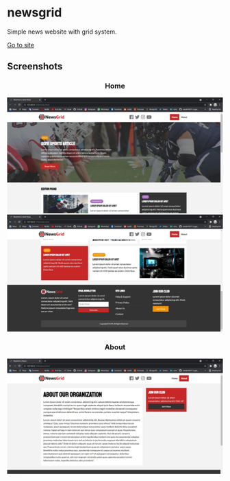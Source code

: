 # newsgrid
Simple news website with grid system.
<p>
<a href='https://agitated-noether-d5e7be.netlify.app/'>Go to site</a>
</p>
<h2>Screenshots</H2>
<div align='center'>
<h3>Home</h3>
 <img src="READMEdocs/news-1.jpg" width="800px" alt="" />
  <img src="READMEdocs/news-2.jpg" width="800px" alt="" />
 <h3>About</h3>
  <img src="READMEdocs/news-3.jpg" width="800px" alt="" />
